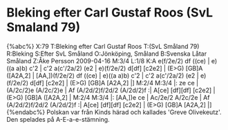 # Bleking efter Carl Gustaf Roos (SvL Smaland 79)

{%abc%}
X:79
T:Bleking efter Carl Gustaf Roos 
T:(SvL Småland 79)
R:Bleking
S:Efter SvL Småland
O:Jönköping, Småland
B:Svenska Låtar Småland
Z:Åke Persson 2009-04-16
M:3/4
L:1/8
K:A
e(f/2e/2) df ((ce) | e)((a a)b) c'2 | c'2 a(c'/2a/2) (e2 | e)(f/2e/2) d[df] [c2e2] | (E>G) [GB]A ([A2A,2] |
[AA,])(f/2e/2) df ((ce) | e)((a a)b) c'2 | c'2 a(c'/2a/2) (e2 | e)(f/2e/2) d[df] [c2e2] | (E>G) [GB]A [A2A,2] |]
M:2/4
M:3/4
|: ze ce | (A/2c/2)e (A/2c/2)e | Af (A/2d/2)f/2d/2 (A/2d/2)f :| A[ce] [df][df] [c2e2] | (E>G) [GB]A ([A2A,2] |
M:2/4
M:3/4
|: [AA,])e ce | Ac/2e/2 A/2c/2e | Af (A/2d/2)f/2d/2 (A/2d/2)f :| A[ce] [df][df] [c2e2] | (E>G) [GB]A [A2A,2] |]
{%endabc%}
Polskan var från Kinds härad och kallades 'Greve Olivekeutz'. Den spelades på A-E-a-e-stämning.
